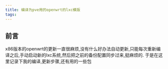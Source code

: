 ```yaml
---
title: 编译为pve用的openwrt的lxc模版
tags:
---
```

## 前言
x86版本的openwrt的更新一直很麻烦,没有什么好办法自动更新,只能每次重新编译之后,手动启动新的lxc系统,然后把之前的备份配置同步过来,挺麻烦的.
于是在这里记录下我的编译,更新步骤,还有用的一些包